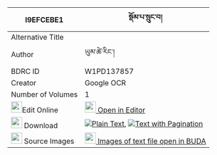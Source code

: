 |I9EFCEBE1|སྡོམ་པ་སྲུང་བ། 
| --- | --- 
|Alternative Title |
|Author| ཡུམ་ཚེ་རིང་།
|BDRC ID | W1PD137857
|Creator | Google OCR
|Number of Volumes| 1
|<img width="25" src="https://img.icons8.com/color/25/000000/edit-property.png">Edit Online| [<img width="25" src="https://avatars.githubusercontent.com/u/45091458?s=200&v=4"> Open in Editor](http://editor.openpecha.org/I9EFCEBE1)
|<img width="25" src="https://img.icons8.com/fluent/48/000000/download-2.png"/>  Download | [![](https://img.icons8.com/color/20/000000/txt.png)Plain Text](https://github.com/Openpecha/I9EFCEBE1/releases/download/v1/dompa_sungwa_plain_I9EFCEBE1.zip), [![](https://img.icons8.com/color/20/000000/txt.png)Text with Pagination](https://github.com/Openpecha/I9EFCEBE1/releases/download/v1/dompa_sungwa_pages_I9EFCEBE1.zip)
|<img width="25" src="https://img.icons8.com/plasticine/100/000000/pictures-folder.png"/>  Source Images | [<img width="25" src="https://library.bdrc.io/icons/BUDA-small.svg"> Images of text file open in BUDA](https://library.bdrc.io/show/bdr:W1PD137857)